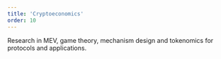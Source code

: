 ```yaml
---
title: 'Cryptoeconomics'
order: 10
---
```


Research in MEV, game theory, mechanism design and tokenomics for protocols and applications.